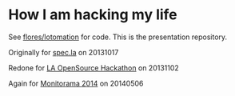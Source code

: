 # How I am hacking my life

See [flores/lotomation](https://github.com/lotomation) for code.  This is the presentation repository.

Originally for [spec.la](http://spec.la) on 20131017

Redone for [LA OpenSource Hackathon](http://www.meetup.com/LA-Hackathons/events/85658952/) on 20131102

Again for [Monitorama 2014](http://monitorama.com) on 20140506

